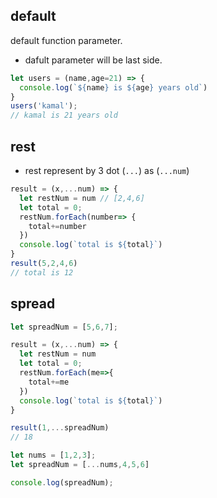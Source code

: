 


## default

default function parameter.

* dafult parameter will be last side.

```js
let users = (name,age=21) => {
  console.log(`${name} is ${age} years old`)
}
users('kamal');
// kamal is 21 years old
```

## rest

* rest represent by 3 dot (`...`) as (`...num`)

```js
result = (x,...num) => {
  let restNum = num // [2,4,6]
  let total = 0;
  restNum.forEach(number=> {
    total+=number
  })
  console.log(`total is ${total}`)
}
result(5,2,4,6)
// total is 12
```

## spread

```js
let spreadNum = [5,6,7];

result = (x,...num) => {
  let restNum = num
  let total = 0;
  restNum.forEach(me=>{
    total+=me
  })
  console.log(`total is ${total}`)
}

result(1,...spreadNum)
// 18
```

```js
let nums = [1,2,3];
let spreadNum = [...nums,4,5,6]

console.log(spreadNum);
```
